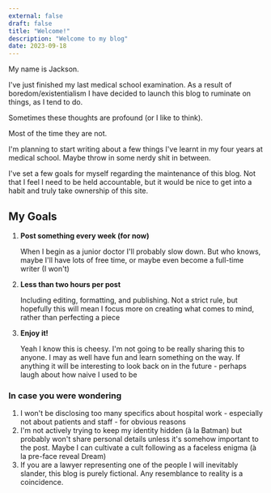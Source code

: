```yaml
---
external: false
draft: false
title: "Welcome!"
description: "Welcome to my blog"
date: 2023-09-18
---
```


My name is Jackson. 

I've just finished my last medical school examination. As a result of boredom/existentialism I have decided to launch this blog to ruminate on things, as I tend to do.

Sometimes these thoughts are profound (or I like to think). 

Most of the time they are not.

I'm planning to start writing about a few things I've learnt in my four years at medical school. Maybe throw in some nerdy shit in between.

I've set a few goals for myself regarding the maintenance of this blog. Not that I feel I need to be held accountable, but it would be nice to get into a habit and truly take ownership of this site.
## My Goals 

1. **Post something every week (for now)**
   
    When I begin as a junior doctor I'll probably slow down. But who knows, maybe I'll have lots of free time, or maybe even become a full-time writer (I won't)
2. **Less than two hours per post**
    
    Including editing, formatting, and publishing. Not a strict rule, but hopefully this will mean I focus more on creating what comes to mind, rather than perfecting a piece
3. **Enjoy it!**

    Yeah I know this is cheesy. I'm not going to be really sharing this to anyone. I may as well have fun and learn something on the way. If anything it will be interesting to look back on in the future - perhaps laugh about how naive I used to be

### In case you were wondering  
1. I won't be disclosing too many specifics about hospital work - especially not about patients and staff - for obvious reasons
2. I'm not actively trying to keep my identity hidden (à la Batman) but probably won't share personal details unless it's somehow important to the post. Maybe I can cultivate a cult following as a faceless enigma (à la pre-face reveal Dream)
3. If you are a lawyer representing one of the people I will inevitably slander, this blog is purely fictional. Any resemblance to reality is a coincidence. 